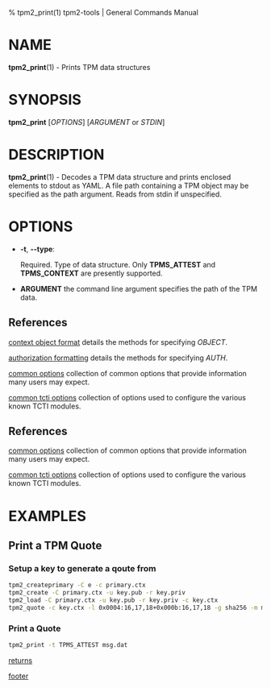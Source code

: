% tpm2_print(1) tpm2-tools | General Commands Manual

# NAME

**tpm2_print**(1) - Prints TPM data structures

# SYNOPSIS

**tpm2_print** [*OPTIONS*] [*ARGUMENT* or *STDIN*]

# DESCRIPTION

**tpm2_print**(1) - Decodes a TPM data structure and prints enclosed elements to
stdout as YAML. A file path containing a TPM object may be specified as the
path argument. Reads from stdin if unspecified.

# OPTIONS

  * **-t**, **\--type**:

    Required. Type of data structure. Only **TPMS_ATTEST** and **TPMS_CONTEXT**
    are presently supported.

  * **ARGUMENT** the command line argument specifies the path of the TPM data.

## References

[context object format](common/ctxobj.md) details the methods for specifying
_OBJECT_.

[authorization formatting](common/authorizations.md) details the methods for
specifying _AUTH_.

[common options](common/options.md) collection of common options that provide
information many users may expect.

[common tcti options](common/tcti.md) collection of options used to configure
the various known TCTI modules.

## References

[common options](common/options.md) collection of common options that provide
information many users may expect.

[common tcti options](common/tcti.md) collection of options used to configure
the various known TCTI modules.

# EXAMPLES

## Print a TPM Quote

### Setup a key to generate a qoute from
```bash
tpm2_createprimary -C e -c primary.ctx
tpm2_create -C primary.ctx -u key.pub -r key.priv
tpm2_load -C primary.ctx -u key.pub -r key.priv -c key.ctx
tpm2_quote -c key.ctx -l 0x0004:16,17,18+0x000b:16,17,18 -g sha256 -m msg.dat
```

### Print a Quote

```bash
tpm2_print -t TPMS_ATTEST msg.dat
```

[returns](common/returns.md)

[footer](common/footer.md)
